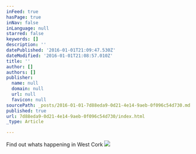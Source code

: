 ```yaml
---
inFeed: true
hasPage: true
inNav: false
inLanguage: null
starred: false
keywords: []
description: ''
datePublished: '2016-01-01T21:09:47.530Z'
dateModified: '2016-01-01T21:08:57.010Z'
title: ''
author: []
authors: []
publisher:
  name: null
  domain: null
  url: null
  favicon: null
sourcePath: _posts/2016-01-01-7d88eda9-0d21-4e14-9aeb-0f096c54d730.md
published: true
url: 7d88eda9-0d21-4e14-9aeb-0f096c54d730/index.html
_type: Article

---
```

Find out whats happening in West Cork
![](https://the-grid-user-content.s3-us-west-2.amazonaws.com/707d3a08-cd87-47cd-9780-dcf328b7bd42.png)